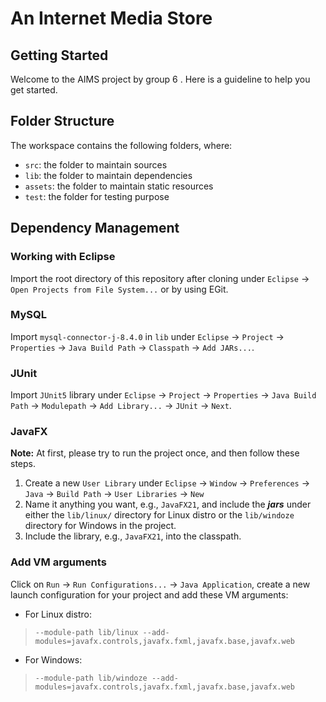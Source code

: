 # An Internet Media Store


## Getting Started
Welcome to the AIMS project by group 6 . Here is a guideline to help you get started.

## Folder Structure

The workspace contains the following folders, where:

- `src`: the folder to maintain sources
- `lib`: the folder to maintain dependencies
- `assets`: the folder to maintain static resources
- `test`: the folder for testing purpose

## Dependency Management

### Working with Eclipse

Import the root directory of this repository after cloning under `Eclipse` -> `Open Projects from File System...` or by
using EGit.

### MySQL

Import `mysql-connector-j-8.4.0` in `lib`
under `Eclipse` -> `Project` -> `Properties` -> `Java Build Path` -> `Classpath` -> `Add JARs...`.

### JUnit

Import `JUnit5` library
under `Eclipse` -> `Project` -> `Properties` -> `Java Build Path` -> `Modulepath` -> `Add Library...` -> `JUnit` -> `Next`.

### JavaFX

**Note:** At first, please try to run the project once, and then follow these steps.

1. Create a new `User Library`
   under `Eclipse` -> `Window` -> `Preferences` -> `Java` -> `Build Path` -> `User Libraries` -> `New`
2. Name it anything you want, e.g., `JavaFX21`, and include the **_jars_** under either the `lib/linux/`
   directory for Linux distro or the `lib/windoze` directory for Windows in the project.
3. Include the library, e.g., `JavaFX21`, into the classpath.

### Add VM arguments

Click on `Run` -> `Run Configurations...` -> `Java Application`, create a new launch configuration for your project and
add these VM arguments:

- For Linux distro:

> `--module-path lib/linux --add-modules=javafx.controls,javafx.fxml,javafx.base,javafx.web`

- For Windows:

> `--module-path lib/windoze --add-modules=javafx.controls,javafx.fxml,javafx.base,javafx.web`
